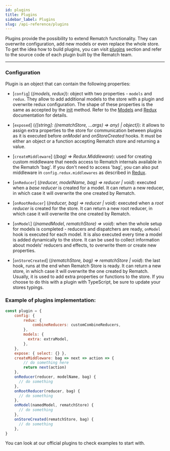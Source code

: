 ```yaml
---
id: plugins
title: Plugins
sidebar_label: Plugins
slug: /api-reference/plugins
---
```


Plugins provide the possibility to extend Rematch functionality. They can overwrite configuration, add new models or even replace the whole store. To get the idea how to build plugins, you can visit [plugins](/docs/plugins/) section and refer to the source code of each plugin built by the Rematch team.

---

### Configuration

Plugin is an object that can contain the following properties:

- [`config`] (*{models, redux}*): object with two properties - `models` and `redux`. They allow to add additional models to the store with a plugin and overwrite redux configuration. The shape of these properties is the same as accepted by the [init](/docs/api-reference/#initconfig) method. Refer to the [Models](models) and [Redux](redux) documentation for details.

- [`exposed`] (*{[string]: ((rematchStore, ...args) => any) | object}*): it allows to assign extra properties to the store for communication between plugins as it is executed before *onModel* and *onStoreCreated* hooks. It must be either an object or a function accepting Rematch store and returning a value.

- [`createMiddleware`] (*(bag) => Redux.Middleware*): used for creating custom middleware that needs access to Rematch internals available in the Rematch 'bag'. If you don't need to access 'bag', you can also put middleware in `config.redux.middlewares` as described in [Redux](redux).

- [`onReducer`] (*(reducer, modelName, bag) => reducer | void*): executed when a *base reducer* is created for a model. It can return a new reducer, in which case it will overwrite the one created by Rematch.

- [`onRootReducer`] (*(reducer, bag) => reducer | void*): executed when a *root reducer* is created for the store. It can return a new root reducer, in which case it will overwrite the one created by Rematch.

- [`onModel`] (*(namedModel, rematchStore) => void*): when the whole setup for models is completed - reducers and dispatchers are ready, `onModel` hook is executed for each model. It is also executed every time a model is added dynamically to the store. It can be used to collect information about models' reducers and effects, to overwrite them or create new properties.

- [`onStoreCreated`] (*(rematchStore, bag) => rematchStore | void*): the last hook, runs at the end when Rematch Store is ready. It can return a new store, in which case it will overwrite the one created by Rematch. Usually, it is used to add extra properties or functions to the store. If you choose to do this with a plugin with TypeScript, be sure to update your stores typings.

### Example of plugins implementation:

```js
const plugin = {
	config: {
		redux: {
			combineReducers: customCombineReducers,
		},
        models: {
          extra: extraModel,
        },
	},
    expose: { select: {} },
    createMiddleware: bag => next => action => {
        // do something here
        return next(action)
    },
    onReducer(reducer, modelName, bag) {
      // do something
    },
    onRootReducer(reducer, bag) {
      // do something
    },
    onModel(namedModel, rematchStore) {
      // do something
    },
    onStoreCreated(rematchStore, bag) {
      // do something
    },
}
```

You can look at our official plugins to check examples to start with.